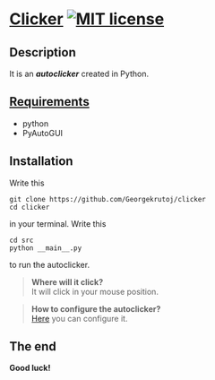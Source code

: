 # [Clicker]() [![MIT license](https://img.shields.io/badge/license-MIT-007EC7.svg)](LICENSE)

## Description
It is an **_autoclicker_** created in Python.

## [Requirements](requirements.txt)
- python 
- PyAutoGUI

## Installation
Write this
```shell
git clone https://github.com/Georgekrutoj/clicker
cd clicker
```
in your terminal.
Write this
```shell
cd src
python __main__.py
```
to run the autoclicker.

> **Where will it click?**\
> It will click in your mouse position.

> **How to configure the autoclicker?**\
> [Here](src/configs.py) you can configure it.

## The end
**Good luck!**
